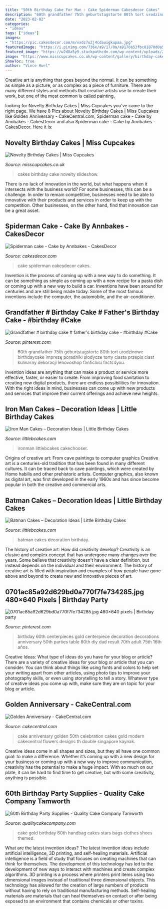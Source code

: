 ```yaml
---
title: "50th Birthday Cake For Man : Cake Spiderman Cakesdecor Cakes"
description: "60th grandfather 75th geburtstagstorte 80th tort urodzinowe birthdaycake imprezę poradniki słodycze torty ciasta przepis ciast kulinarny dekoracji lenovoshop fanficluci facts4you"
date: "2023-02-02"
categories:
- "ideas"
tags: ["ideas"]
images:
- "https://pic.cakesdecor.com/m/vxdz7u2j4cdauigkupaa.jpg"
featuredImage: "https://i.pinimg.com/736x/a9/17/0a/a9170a53fbc01870d0a567b7df42f98d.jpg"
featured_image: "https://w2d8a5y9.stackpathcdn.com/wp-content/uploads/2017/12/handbag-black-gold-stars-1-742x1030.jpg"
image: "https://www.misscupcakes.co.uk/wp-content/gallery/birthday-cakes/2-tiered-spiderman-birthday-cake.jpg"
ShowToc: true
author: "Vince Huel"
---
```



Creative art is anything that goes beyond the normal. It can be something as simple as a picture, or as complex as a piece of furniture. There are many different styles and methods that creative artists use to create their work, but one of the most common is called painting.

	

		
looking for Novelty Birthday Cakes | Miss Cupcakes you've came to the right page. We have 8 Pics about Novelty Birthday Cakes | Miss Cupcakes like Golden Anniversary - CakeCentral.com, Spiderman cake - Cake by Annbakes - CakesDecor and also Spiderman cake - Cake by Annbakes - CakesDecor. Here it is:
		
    
## Novelty Birthday Cakes | Miss Cupcakes

<img loading=lazy src="https://www.misscupcakes.co.uk/wp-content/gallery/birthday-cakes/2-tiered-spiderman-birthday-cake.jpg" onerror="this.onerror=null;this.src='https://tse4.mm.bing.net/th?id=OIP.effN0W35twl0WxqvNVwXqgAAAA&amp;pid=15.1';" alt="Novelty Birthday Cakes | Miss Cupcakes">

_Source: misscupcakes.co.uk_

>cakes birthday cake novelty slideshow. 

	

There is no lack of innovation in the world, but what happens when it intersects with the business world? For some businesses, this can be a challenge. In order to remain competitive, businesses need to be able to innovative with their products and services in order to keep up with the competition. Other businesses, on the other hand, find that innovation can be a great asset.

    
## Spiderman Cake - Cake By Annbakes - CakesDecor

<img loading=lazy src="https://pic.cakesdecor.com/m/vxdz7u2j4cdauigkupaa.jpg" onerror="this.onerror=null;this.src='https://tse2.mm.bing.net/th?id=OIP.kJIMQmIs4UZ5WMAvKwJt3QHaJ3&amp;pid=15.1';" alt="Spiderman cake - Cake by Annbakes - CakesDecor">

_Source: cakesdecor.com_

>cake spiderman cakesdecor cakes. 

	

Invention is the process of coming up with a new way to do something. It can be something as simple as coming up with a new recipe for a pasta dish or coming up with a new way to build a car. Inventions have been around for centuries and are still being made today. Some of the most famous inventions include the computer, the automobile, and the air-conditioner.

    
## Grandfather # Birthday Cake # Father&#039;s Birthday Cake - #birthday #Cake

<img loading=lazy src="https://i.pinimg.com/736x/44/bf/ea/44bfea90f6386f74f029a980649cc8c0.jpg" onerror="this.onerror=null;this.src='https://tse1.mm.bing.net/th?id=OIP.WSi_uPlwlgTetC0EbVSMyQHaNK&amp;pid=15.1';" alt="Grandfather # birthday cake # father&#039;s birthday cake - #birthday #Cake">

_Source: pinterest.com_

>60th grandfather 75th geburtstagstorte 80th tort urodzinowe birthdaycake imprezę poradniki słodycze torty ciasta przepis ciast kulinarny dekoracji lenovoshop fanficluci facts4you. 

	

invention ideas are anything that can make a product or service more effective, faster, or easier to create. From improving food sanitation to creating new digital products, there are endless possibilities for innovation. With the right ideas in mind, businesses can come up with new products and services that improve their current offerings and achieve new heights.

    
## Iron Man Cakes – Decoration Ideas | Little Birthday Cakes

<img loading=lazy src="https://www.littlebcakes.com/wp-content/uploads/2014/01/Iron-Man-Cake-Ideas.jpg" onerror="this.onerror=null;this.src='https://tse2.mm.bing.net/th?id=OIP._CtdlnvCvYU7K9LmkrNM3QHaJ4&amp;pid=15.1';" alt="Iron Man Cakes – Decoration Ideas | Little Birthday Cakes">

_Source: littlebcakes.com_

>ironman littlebcakes cakechooser. 

	

Origins of creative art: From cave paintings to computer graphics
Creative art is a centuries-old tradition that has been found in many different cultures. It can be traced back to cave paintings, which were created by Homo habilis and other prehistoric artists. Computer graphics, also known as digital art, was first developed in the early 1960s and has since become popular in both the creative and commercial arts.

    
## Batman Cakes – Decoration Ideas | Little Birthday Cakes

<img loading=lazy src="http://www.littlebcakes.com/wp-content/uploads/2013/08/Batman-Cakes-Images.jpg" onerror="this.onerror=null;this.src='https://tse3.mm.bing.net/th?id=OIP.YztuGIwHzfOy1faAhz8bCgHaFj&amp;pid=15.1';" alt="Batman Cakes – Decoration Ideas | Little Birthday Cakes">

_Source: littlebcakes.com_

>batman cakes decoration birthday. 

	

The history of creative art: How did creativity develop?
Creativity is an elusive and complex concept that has undergone many changes over the years. Some believe that creativity doesn't have a clear definition, but instead depends on the individual and their environment. The history of creative art is filled with inspiration and examples of how people have gone above and beyond to create new and innovative pieces of art.

    
## 0701ac85a92d629bd0a770f7fe734285.jpg 480×640 Pixels | Birthday Party

<img loading=lazy src="https://i.pinimg.com/736x/a9/17/0a/a9170a53fbc01870d0a567b7df42f98d.jpg" onerror="this.onerror=null;this.src='https://tse3.mm.bing.net/th?id=OIP.VYwJx5LmiAczIHN5jgcTEwHaJ4&amp;pid=15.1';" alt="0701ac85a92d629bd0a770f7fe734285.jpg 480×640 pixels | Birthday party">

_Source: pinterest.com_

>birthday 60th centerpieces gold centerpiece decoration decorations anniversary 50th parties table 80th diy dad result 70th adult 75th 16th años. 

	

Creative Ideas: What type of ideas do you have for your blog or article?
There are a variety of creative ideas for your blog or article that you can consider. You can think about things like using fonts and colors to help set your writing apart from other articles, using photo tips to improve your photography skills, or even using storytelling to tell a story. Whatever type of creative ideas you come up with, make sure they are on topic for your blog or article.

    
## Golden Anniversary - CakeCentral.com

<img loading=lazy src="https://cdn001.cakecentral.com/gallery/2015/03/900_724335E0dR_golden-anniversary.jpg" onerror="this.onerror=null;this.src='https://tse3.mm.bing.net/th?id=OIP.Wah2yFU0aXjOTfTICIzwqQHaJ4&amp;pid=15.1';" alt="Golden Anniversary - CakeCentral.com">

_Source: cakecentral.com_

>cake anniversary golden 50th celebration cakes gold modern cakecentral flowers designs th double singapore kaynak. 

	

Creative ideas come in all shapes and sizes, but they all have one common goal: to make a difference. Whether it’s coming up with a new design for your business or coming up with a new way to improve communication, creativity has the potential to make a huge impact. With so much on our plate, it can be hard to find time to get creative, but with some creativity, anything is possible.

    
## 60th Birthday Party Supplies - Quality Cake Company Tamworth

<img loading=lazy src="https://w2d8a5y9.stackpathcdn.com/wp-content/uploads/2017/12/handbag-black-gold-stars-1-742x1030.jpg" onerror="this.onerror=null;this.src='https://tse2.mm.bing.net/th?id=OIP.h8X-z4Smvi1NpCDKDaPbuAHaKR&amp;pid=15.1';" alt="60th Birthday Party Supplies - Quality Cake Company Tamworth">

_Source: qualitycakecompany.com_

>cake gold birthday 60th handbag cakes stars bags clothes shoes themed. 

	

What are the latest invention ideas?
The latest invention ideas include artificial intelligence, 3D printing, and self-healing materials. Artificial intelligence is a field of study that focuses on creating machines that can think for themselves. The development of this technology has led to the development of new ways to interact with machines and create complex algorithms. 3D printing is a process where printers print items using two dimensional images instead of traditional three dimensional objects. This technology has allowed for the creation of large numbers of products without having to rely on traditional manufacturing methods. Self-healing materials are materials that can heal themselves on contact or after being exposed to an environment that contains chemicals or other toxins.

